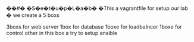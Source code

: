��#� �S�e�t�u�p�L�a�b�
�This a vagrantfile for setup our lab 
�
we create a 5 boxs 

3boxs for web server
1box for database
1boxe for loadbalncer
1boxe for control other in this box a try to setup ansible 
